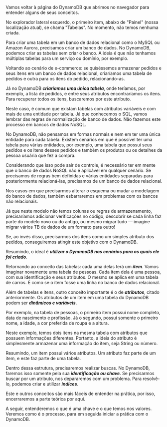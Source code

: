<div class="formattedText" data-external-links="">
                                <p>Vamos voltar à página do DynamoDB que abrimos no navegador para entender alguns de seus conceitos.</p>
<p>No explorador lateral esquerdo, o primeiro item, abaixo de "Painel" (nossa localização atual), se chama "Tabelas". No momento, não temos nenhuma criada.</p>
<p>Para criar uma tabela em um banco de dados relacional como o MySQL ou Amazon Aurora, precisamos criar um banco de dados. No DynamoDB, podemos criar as tabelas sem criar o banco. A ideia é que não tenhamos múltiplas tabelas para um serviço ou domínio, por exemplo.</p>
<p>Voltando ao cenário de e-commerce: se quiséssemos armazenar pedidos e seus itens em um banco de dados relacional, criaríamos uma tabela de pedidos e outra para os itens do pedido, relacionando-as.</p>
<p>Já no DynamoDB <strong><em>criaríamos uma única tabela</em></strong>, onde teríamos, por exemplo, a lista de pedidos, e entre seus atributos encontraríamos os itens. Para recuperar todos os itens, buscaremos por este atributo.</p>
<p>Neste caso, é comum que existam tabelas com atributos variáveis e com mais de uma entidade por tabela. Já que conhecemos o SQL, vamos lembrar das regras de normalização de banco de dados. Não fazemos este processo em bancos de dados NoSQL.</p>
<p>No DynamoDB, não pensamos em formas normais e nem em ter uma única entidade para cada tabela. Existem cenários em que é possível ter uma tabela para várias entidades, por exemplo, uma tabela que possui seus pedidos e os itens desses pedidos e também os produtos ou os detalhes da pessoa usuária que fez a compra.</p>
<p>Considerando que isso pode sair de controle, é necessário ter em mente que o banco de dados NoSQL não é aplicável em qualquer cenário. Se precisamos de regras bem definidas e várias entidades separadas para posteriormente relacioná-las, precisamos de um banco de dados relacional.</p>
<p>Nos casos em que precisarmos alterar o esquema ou mudar a modelagem do banco de dados, também esbarraremos em problemas com os bancos não relacionais.</p>
<p>Já que neste modelo não temos colunas ou regras de armazenamento, precisaríamos adicionar verificações no código, descobrir se cada linha faz parte do modelo novo ou do antigo, ou mesmo migrar tudo — imagine migrar vários TB de dados de um formato para outro!</p>
<p>Se, ao invés disso, precisarmos dos itens como um simples atributo dos pedidos, conseguiremos atingir este objetivo com o DynamoDB.</p>
<p>Resumindo, o ideal é <strong><em>utilizar o DynamoDB nos cenários para os quais ele foi criado</em></strong>.</p>
<p>Retornando ao conceito das tabelas: cada uma delas terá um <strong><em>item</em></strong>. Vamos imaginar novamente uma tabela de pessoas. Cada item dela é uma pessoa, com sua identificação e seus atributos. O mesmo se aplica em uma tabela de carros. É como se o item fosse uma linha no banco de dados relacional.</p>
<p>Além de tabelas e itens, outro conceito importante é o de <strong><em>atributos</em></strong>, citado anteriormente. Os atributos de um item em uma tabela do DynamoDB podem ser <strong><em>dinâmicos e variáveis</em></strong>. </p>
<p>Por exemplo, na tabela de pessoas, o primeiro item possui nome completo, data de nascimento e profissão. Já o segundo, possui somente o primeiro nome, a idade, a cor preferida de roupa e a altura.</p>
<p>Neste exemplo, temos dois itens na mesma tabela com atributos que possuem informações diferentes. Portanto, a ideia do atributo é simplesmente armazenar uma informação do item, seja String ou número.</p>
<p>Resumindo, um item possui vários atributos. Um atributo faz parte de um item, e este faz parte de uma tabela.</p>
<p>Dentro dessa estrutura, precisaremos realizar buscas. No DynamoDB, faremos isso somente pela sua <strong><em>identificação ou chave</em></strong>. Se precisarmos buscar por um atributo, nos depararemos com um problema. Para resolvê-lo, podemos criar e utilizar <strong><em>índices</em></strong>.</p>
<p>Este e outros conceitos são mais fáceis de entender na prática, por isso, encerraremos a parte teórica por aqui. </p>
<p>A seguir, entenderemos o que é uma chave e o que temos nos valores. Veremos como é o processo, para em seguida iniciar a prática com o DynamoDB.</p>
                        </div>